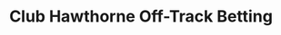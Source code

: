 ---
title: "Club Hawthorne Off-Track Betting"
url: /chicago/club-hawthorne-off-track-betting/
shop: bookmaker
---